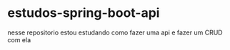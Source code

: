 # estudos-spring-boot-api
nesse repositorio estou estudando como fazer uma api e fazer um CRUD com ela
